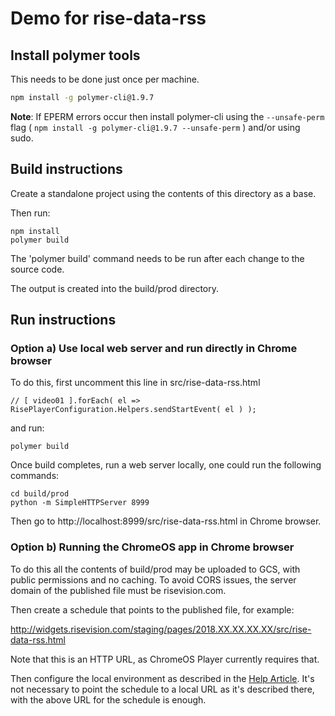 # Demo for rise-data-rss

## Install polymer tools

This needs to be done just once per machine.

```bash
npm install -g polymer-cli@1.9.7
```

**Note**: If EPERM errors occur then install polymer-cli using the
`--unsafe-perm` flag ( `npm install -g polymer-cli@1.9.7 --unsafe-perm` )
and/or using sudo.

## Build instructions

Create a standalone project using the contents of this directory as a base.

Then run:

```
npm install
polymer build
```

The 'polymer build' command needs to be run after each change to the source
code.

The output is created into the build/prod directory.

## Run instructions

### Option a) Use local web server and run directly in Chrome browser

To do this, first uncomment this line in src/rise-data-rss.html

`// [ video01 ].forEach( el => RisePlayerConfiguration.Helpers.sendStartEvent( el ) );`

and run:

`polymer build`

Once build completes, run a web server locally, one could run the following commands:

```
cd build/prod
python -m SimpleHTTPServer 8999
```

Then go to http://localhost:8999/src/rise-data-rss.html in Chrome browser.


### Option b) Running the ChromeOS app in Chrome browser

To do this all the contents of build/prod may be uploaded to GCS,
with public permissions and no caching. To avoid CORS issues, the server
domain of the published file must be risevision.com.

Then create a schedule that points to the published file, for example:

  http://widgets.risevision.com/staging/pages/2018.XX.XX.XX.XX/src/rise-data-rss.html

Note that this is an HTTP URL, as ChromeOS Player currently requires that.

Then configure the local environment as described in the
[Help Article](https://help.risevision.com/hc/en-us/articles/360020390692-HTML-Templates-Local-Development-Setup-and-Installation-Process). It's not necessary to point the schedule to a local URL as it's described there, with the above URL for the schedule is enough.
